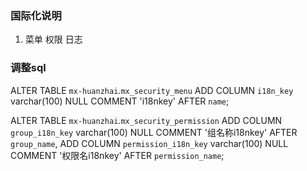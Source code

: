 ### 国际化说明

1. 菜单 权限  日志

### 调整sql
ALTER TABLE `mx-huanzhai`.`mx_security_menu`
ADD COLUMN `i18n_key` varchar(100) NULL COMMENT 'i18nkey' AFTER `name`;


ALTER TABLE `mx-huanzhai`.`mx_security_permission`
ADD COLUMN `group_i18n_key` varchar(100) NULL COMMENT '组名称i18nkey' AFTER `group_name`,
ADD COLUMN `permission_i18n_key` varchar(100) NULL COMMENT '权限名i18nkey' AFTER `permission_name`;